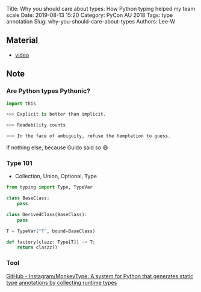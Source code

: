 Title: Why you should care about types: How Python typing helped my team scale
Date: 2019-08-13 15:20
Category: PyCon AU 2018
Tags: type annotation
Slug: why-you-should-care-about-types
Authors: Lee-W

## Material

* [video](https://2018.pycon-au.org/talks/45224-why-you-should-care-about-types-how-python-typing-helped-my-team-scale/)

## Note

### Are Python types Pythonic?

```python
import this

>>> Explicit is better than implicit.

>>> Readability counts

>>> In the face of ambiguity, refuse the temptation to guess.
```

If nothing else, because Guido said so 😆

### Type 101

* Collection, Union, Optional, Type

```python
from typing import Type, TypeVar

class BaseClass:
    pass

class DerivedClass(BaseClass):
    pass

T = TypeVar("T", bound=BaseClass)

def factory(clazz: Type[T]) -> T:
    return claszz()
```

### Tool

[GitHub - Instagram/MonkeyType: A system for Python that generates static type annotations by collecting runtime types](https://github.com/Instagram/MonkeyType)
